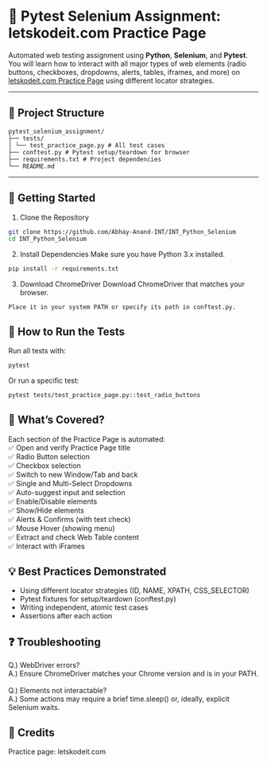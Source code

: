 # 🧪 Pytest Selenium Assignment: letskodeit.com Practice Page

Automated web testing assignment using **Python**, **Selenium**, and **Pytest**.  
You will learn how to interact with all major types of web elements (radio buttons, checkboxes, dropdowns, alerts, tables, iframes, and more) on [letskodeit.com Practice Page](https://www.letskodeit.com/practice) using different locator strategies.

---

## 📁 Project Structure
```
pytest_selenium_assignment/
├── tests/
│ └── test_practice_page.py # All test cases
├── conftest.py # Pytest setup/teardown for browser
├── requirements.txt # Project dependencies
└── README.md
```

---

## 🚀 Getting Started

1. Clone the Repository
```bash
git clone https://github.com/Abhay-Anand-INT/INT_Python_Selenium
cd INT_Python_Selenium
```
2. Install Dependencies
Make sure you have Python 3.x installed.
```bash
pip install -r requirements.txt
```
3. Download ChromeDriver
Download ChromeDriver that matches your browser.

```
Place it in your system PATH or specify its path in conftest.py.
```


## 📝 How to Run the Tests
Run all tests with:
```bash
pytest
```

Or run a specific test:
```bash
pytest tests/test_practice_page.py::test_radio_buttons
```

## 🧩 What’s Covered?
Each section of the Practice Page is automated: <br>
✅ Open and verify Practice Page title<br>
✅ Radio Button selection<br>
✅ Checkbox selection<br>
✅ Switch to new Window/Tab and back<br>
✅ Single and Multi-Select Dropdowns<br>
✅ Auto-suggest input and selection<br>
✅ Enable/Disable elements<br>
✅ Show/Hide elements<br>
✅ Alerts & Confirms (with text check)<br>
✅ Mouse Hover (showing menu)<br>
✅ Extract and check Web Table content<br>
✅ Interact with iFrames<br>

## 💡 Best Practices Demonstrated
- Using different locator strategies (ID, NAME, XPATH, CSS_SELECTOR)
- Pytest fixtures for setup/teardown (conftest.py)
- Writing independent, atomic test cases
- Assertions after each action

## ❓ Troubleshooting
Q.) WebDriver errors? <br>
A.) Ensure ChromeDriver matches your Chrome version and is in your PATH. <br>
<br>
Q.) Elements not interactable? <br>
A.) Some actions may require a brief time.sleep() or, ideally, explicit Selenium waits. <br> 

## 🙌 Credits
Practice page: letskodeit.com

